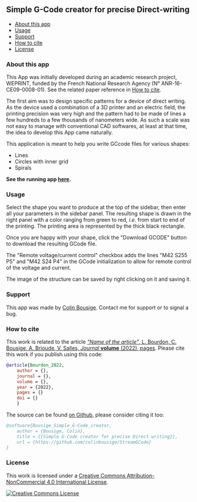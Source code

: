 ## Simple G-Code creator for precise Direct-writing

- [About this app](#about-this-app)
- [Usage](#usage)
- [Support](#support)
- [How to cite](#how-to-cite)
- [License](#license)

### About this app

This App was initially developed during an academic research project, WEPRINT, funded by the French National Research Agency (N° ANR-16-CE09-0008-01). See the related paper reference in [How to cite](#how-to-cite).

The first aim was to design specific patterns for a device of direct writing. As the device used a combination of a 3D printer and an electric field, the printing precision was very high and the pattern had to be made of lines a few hundreds to a few thousands of nanometers wide. As such a scale was not easy to manage with conventional CAD softwares, at least at that time, the idea to develop this App came naturally.

This application is meant to help you write GCcode files for various shapes:

- Lines
- Circles with inner grid
- Spirals

**See the running app [here](https://share.streamlit.io/colinbousige/streamgcode/GCode.py).**

### Usage

Select the shape you want to produce at the top of the sidebar, then enter all your parameters in the sidebar panel. The resulting shape is drawn in the right panel with a color ranging from green to red, *i.e.* from start to end of the printing. The printing area is represented by the thick black rectangle.

Once you are happy with your shape, click the "Download GCODE" button to download the resulting GCode file.

The "Remote voltage/current control" checkbox adds the lines "M42 S255 P5" and "M42 S24 P4" in the GCode initialization to allow for remote control of the voltage and current.

The image of the structure can be saved by right clicking on it and saving it.

### Support

This app was made by [Colin Bousige](mailto:colin.bousige@cnrs.fr). Contact me for support or to signal a bug.

### How to cite

This work is related to the article [*"Name of the article"*, L. Bourdon, C. Bousige, A. Brioude, V. Salles, *Journal* **volume** (2022), pages](http://doi.org/the_doi). Please cite this work if you publish using this code:

```bibtex
@article{Bourdon_2022,
    author = {},
    journal = {},
    volume = {},
    year = {2022},
    pages = {}
    doi = {}
    }
```

The source can be found [on Github](https://github.com/colinbousige/StreamGCode), please consider citing it too:

```bibtex
@software{Bousige_Simple_G-Code_creator,
    author = {Bousige, Colin},
    title = {{Simple G-Code creator for precise Direct-writing}},
    url = {https://github.com/colinbousige/StreamGCode}
}
```

### License

This work is licensed under a <a rel="license" href="http://creativecommons.org/licenses/by-nc/4.0/">Creative Commons Attribution-NonCommercial 4.0 International License</a>.

<a rel="license" href="http://creativecommons.org/licenses/by-nc/4.0/"><img alt="Creative Commons License" style="border-width:0" src="https://i.creativecommons.org/l/by-nc/4.0/88x31.png" /></a>
